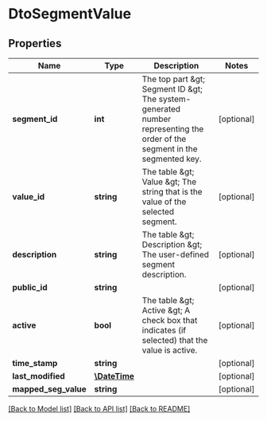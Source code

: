# DtoSegmentValue

## Properties
Name | Type | Description | Notes
------------ | ------------- | ------------- | -------------
**segment_id** | **int** | The top part &amp;gt; Segment ID &amp;gt; The system-generated number representing the order of the segment in the segmented key. | [optional] 
**value_id** | **string** | The table &amp;gt; Value &amp;gt; The string that is the value of the selected segment. | [optional] 
**description** | **string** | The table &amp;gt; Description &amp;gt; The user-defined segment description. | [optional] 
**public_id** | **string** |  | [optional] 
**active** | **bool** | The table &amp;gt; Active &amp;gt; A check box that indicates (if selected) that the value is active. | [optional] 
**time_stamp** | **string** |  | [optional] 
**last_modified** | [**\DateTime**](\DateTime.md) |  | [optional] 
**mapped_seg_value** | **string** |  | [optional] 

[[Back to Model list]](../README.md#documentation-for-models) [[Back to API list]](../README.md#documentation-for-api-endpoints) [[Back to README]](../README.md)


